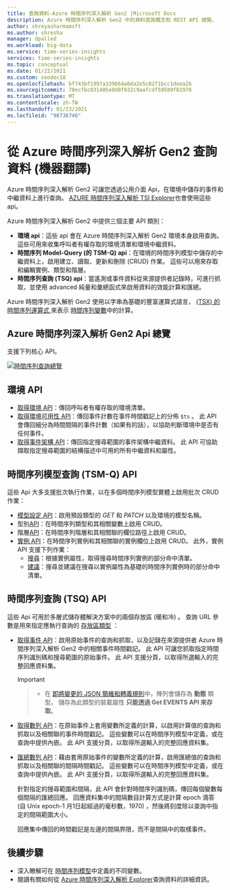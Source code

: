 ```yaml
---
title: 查詢資料-Azure 時間序列深入解析 Gen2 |Microsoft Docs
description: Azure 時間序列深入解析 Gen2 中的資料查詢概念和 REST API 總覽。
author: shreyasharmamsft
ms.author: shresha
manager: dpalled
ms.workload: big-data
ms.service: time-series-insights
services: time-series-insights
ms.topic: conceptual
ms.date: 01/22/2021
ms.custom: seodec18
ms.openlocfilehash: bf743bf1997a339664a6da2e5c02f1bcc1deea26
ms.sourcegitcommit: 78ecfbc831405e8d0f932c9aafcdf59589f81978
ms.translationtype: MT
ms.contentlocale: zh-TW
ms.lasthandoff: 01/23/2021
ms.locfileid: "98736746"
---
```

# <a name="querying-data-from-azure-time-series-insights-gen2"></a>從 Azure 時間序列深入解析 Gen2 查詢資料 (機器翻譯)

Azure 時間序列深入解析 Gen2 可讓您透過公用介面 Api，在環境中儲存的事件和中繼資料上進行查詢。 [AZURE 時間序列深入解析 TSI Explorer](./concepts-ux-panels.md)也會使用這些 api。

Azure 時間序列深入解析 Gen2 中提供三個主要 API 類別：

* **環境 api**：這些 api 會在 Azure 時間序列深入解析 Gen2 環境本身啟用查詢。 這些可用來收集呼叫者有權存取的環境清單和環境中繼資料。
* **時間序列 Model-Query (的 TSM-Q) api**：在環境的時間序列模型中儲存的中繼資料上，啟用建立、讀取、更新和刪除 (CRUD) 作業。 這些可以用來存取和編輯實例、類型和階層。
* **時間序列查詢 (TSQ) api**：當遙測或事件資料從來源提供者記錄時，可進行抓取，並使用 advanced 純量和彙總函式來啟用資料的效能計算和匯總。

Azure 時間序列深入解析 Gen2 使用以字串為基礎的豐富運算式語言， [ (TSX) 的時間序列運算式 ](/rest/api/time-series-insights/reference-time-series-expression-syntax)來表示 [時間序列變數](./concepts-variables.md)中的計算。

## <a name="azure-time-series-insights-gen2-apis-overview"></a>Azure 時間序列深入解析 Gen2 Api 總覽

支援下列核心 API。

[![時間序列查詢總覽](media/v2-update-tsq/tsq.png)](media/v2-update-tsq/tsq.png#lightbox)

## <a name="environment-apis"></a>環境 API

* [取得環境 API](/rest/api/time-series-insights/management(gen1/gen2)/accesspolicies/listbyenvironment)：傳回呼叫者有權存取的環境清單。
* [取得環境可用性 API](/rest/api/time-series-insights/dataaccessgen2/query/getavailability)：傳回事件計數在事件時間戳記上的分佈 `$ts` 。 此 API 會傳回細分為時間間隔的事件計數（如果有的話），以協助判斷環境中是否有任何事件。
* [取得事件架構 API](/rest/api/time-series-insights/dataaccessgen2/query/geteventschema)：傳回指定搜尋範圍的事件架構中繼資料。 此 API 可協助擷取指定搜尋範圍的結構描述中可用的所有中繼資料和屬性。

## <a name="time-series-model-query-tsm-q-apis"></a>時間序列模型查詢 (TSM-Q) API

這些 Api 大多支援批次執行作業，以在多個時間序列模型實體上啟用批次 CRUD 作業：

* [模型設定 API](/rest/api/time-series-insights/reference-model-apis)：啟用預設類型的 *GET* 和 *PATCH* 以及環境的模型名稱。
* 型別[API](/rest/api/time-series-insights/reference-model-apis#types-api)：在時間序列類型和其相關變數上啟用 CRUD。
* 階層[API](/rest/api/time-series-insights/reference-model-apis#hierarchies-api)：在時間序列階層和其相關聯的欄位路徑上啟用 CRUD。
* [實例 API](/rest/api/time-series-insights/reference-model-apis#instances-api)：在時間序列實例和其相關聯的實例欄位上啟用 CRUD。 此外，實例 API 支援下列作業：
  * [搜尋](/rest/api/time-series-insights/dataaccessgen2/timeseriesinstances/search)：根據實例屬性，取得搜尋時間序列實例的部分命中清單。
  * [建議](/rest/api/time-series-insights/dataaccessgen2/timeseriesinstances/suggest)：搜尋並建議在搜尋以實例屬性為基礎的時間序列實例時的部分命中清單。

## <a name="time-series-query-tsq-apis"></a>時間序列查詢 (TSQ) API

這些 Api 可用於多層式儲存體解決方案中的兩個存放區 (暖和冷) 。 查詢 URL 參數是用來指定應執行查詢的 [存放區類型](/rest/api/time-series-insights/dataaccessgen2/query/execute#uri-parameters) ：

* [取得事件 API](/rest/api/time-series-insights/dataaccessgen2/query/execute#getevents)：啟用原始事件的查詢和抓取，以及記錄在來源提供者 Azure 時間序列深入解析 Gen2 中的相關事件時間戳記。 此 API 可讓您抓取指定時間序列識別碼和搜尋範圍的原始事件。 此 API 支援分頁，以取得所選輸入的完整回應資料集。

  > [!IMPORTANT]

  > * 在 [即將變更的 JSON 簡維和轉義規則](./ingestion-rules-update.md)中，陣列會儲存為 **動態** 類型。 儲存為此類型的裝載屬性 **只能透過 Get EVENTS API 來存取**。

* [取得數列 API](/rest/api/time-series-insights/dataaccessgen2/query/execute#getseries)：在原始事件上套用變數所定義的計算，以啟用計算值的查詢和抓取以及相關聯的事件時間戳記。 這些變數可以在時間序列模型中定義，或在查詢中提供內嵌。 此 API 支援分頁，以取得所選輸入的完整回應資料集。

* [匯總數列 API](/rest/api/time-series-insights/dataaccessgen2/query/execute#aggregateseries)：藉由套用原始事件的變數所定義的計算，啟用匯總值的查詢和抓取以及相關聯的間隔時間戳記。 這些變數可以在時間序列模型中定義，或在查詢中提供內嵌。 此 API 支援分頁，以取得所選輸入的完整回應資料集。
  
  針對指定的搜尋範圍和間隔，此 API 會針對時間序列識別碼，傳回每個變數每個間隔的匯總回應。 回應資料集中的間隔數目計算方式是計算 epoch 滴答 (自 Unix epoch-1 月1日起經過的毫秒數，1970) ，然後將刻度除以查詢中指定的間隔範圍大小。

  回應集中傳回的時間戳記是左邊的間隔界限，而不是間隔中的取樣事件。

## <a name="next-steps"></a>後續步驟

* 深入瞭解可在 [時間序列模型](./concepts-model-overview.md)中定義的不同變數。
* 閱讀有關如何從 [Azure 時間序列深入解析 Explorer](./concepts-ux-panels.md)查詢資料的詳細資訊。
